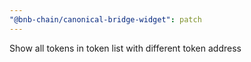 ```yaml
---
"@bnb-chain/canonical-bridge-widget": patch
---
```


Show all tokens in token list with different token address
